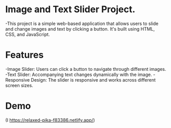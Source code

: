 # Image and Text Slider Project.
-This project is a simple web-based application that allows users to slide and change images and text by clicking a button. It's built using HTML, CSS, and JavaScript.

# Features
-Image Slider: Users can click a button to navigate through different images.
-Text Slider: Accompanying text changes dynamically with the image.
-Responsive Design: The slider is responsive and works across different screen sizes.
# Demo
(I https://relaxed-pika-f83386.netlify.app/)


 
 
